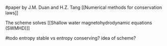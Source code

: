 
#paper by J.M. Duan and H.Z. Tang
[[Numerical methods for conservation laws]]

The scheme solves [[Shallow water magnetohydrodynamic equations (SWMHD)]]


#todo entropy stable vs entropy conserving? idea of scheme?